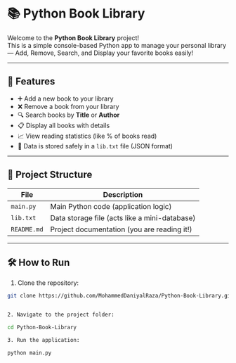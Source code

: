 # 📚 Python Book Library

Welcome to the **Python Book Library** project!  
This is a simple console-based Python app to manage your personal library — Add, Remove, Search, and Display your favorite books easily!

---

## 🚀 Features

- ➕ Add a new book to your library
- ❌ Remove a book from your library
- 🔍 Search books by **Title** or **Author**
- 📋 Display all books with details
- 📈 View reading statistics (like % of books read)
- 💾 Data is stored safely in a `lib.txt` file (JSON format)

---

## 📂 Project Structure

| File        | Description                       |
|-------------|-----------------------------------|
| `main.py`   | Main Python code (application logic) |
| `lib.txt`   | Data storage file (acts like a mini-database) |
| `README.md` | Project documentation (you are reading it!) |

---

## 🛠️ How to Run

1. Clone the repository:

```bash
git clone https://github.com/MohammedDaniyalRaza/Python-Book-Library.git


2. Navigate to the project folder:

cd Python-Book-Library

3. Run the application:

python main.py